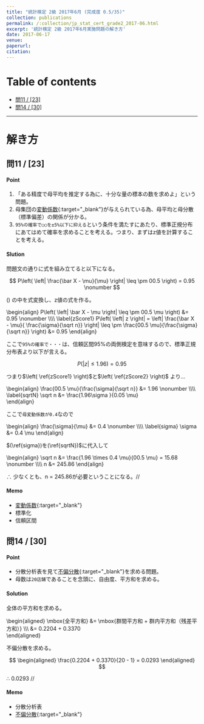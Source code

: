 ```yaml
---
title: "統計検定 2級 2017年6月 (完成度 0.5/35)"
collection: publications
permalink: /:collection/jp_stat_cert_grade2_2017-06.html
excerpt: '統計検定 2級 2017年6月実施問題の解き方'
date: 2017-06-17
venue:
paperurl:
citation:
---
```


# Table of contents

- [問11 / [23]](#%e5%95%8f11--23)
- [問14 / [30]](#%e5%95%8f14--30)

-------------------------
# 解き方

問11 / [23]
---
#### Point
  1. 「ある精度で母平均を推定する為に、十分な量の標本の数を求めよ」という問題。
  2. 母集団の[変動係数](basic_formulas.html#coefficient_of_variation){:target="_blank"}が与えられている為、母平均と母分散（標準偏差）の関係が分かる。
  3. ```95%の確率で○○を±5%以下に抑える```という条件を満たすにあたり、標準正規分布にあてはめて確率を求めることを考える。つまり、まずはz値を計算することを考える。

#### Slution
問題文の通りに式を組み立てると以下になる。  

$$
P\left( \left| \frac{\bar X - \mu}{\mu} \right| \leq \pm 00.5 \right) = 0.95 \nonumber
$$

$\left( \right)$ の中を式変換し、z値の式を作る。

\begin{align}
  P\left( \left| \bar X - \mu \right| \leq \pm 00.5 \mu \right) &= 0.95 \nonumber \\\\\\\\
  \label{zScore1}
  P\left( \left| z \right| = \left| \frac{\bar X - \mu}{ \frac{\sigma}{\sqrt n}} \right| \leq \pm \frac{00.5 \mu}{\frac{\sigma}{\sqrt n}} \right) &= 0.95
\end{align}

ここで```95%の確率で・・・```は、信頼区間95%の両側検定を意味するので、標準正規分布表より以下が言える。

$$
\label{zScore2}
P\left( \left| z \right| \leq 1.96 \right) = 0.95
$$

つまり$\left( \ref{zScore1} \right)$と$\left( \ref{zScore2} \right)$ より...

\begin{align}
  \frac{00.5 \mu}{\frac{\sigma}{\sqrt n}} &= 1.96 \nonumber \\\\\\\\
  \label{sqrtN}
  \sqrt n &= \frac{1.96\sigma }{0.05 \mu}\
\end{align}

ここで```母変動係数が0.4```なので

\begin{align}
  \frac{\sigma}{\mu} &= 0.4 \nonumber \\\\\\\\
  \label{sigma}
  \sigma &= 0.4 \mu
\end{align}

$(\ref{sigma})を(\ref{sqrtN})$に代入して

\begin{align}
  \sqrt n &= \frac{1.96 \times 0.4 \mu}{00.5 \mu} = 15.68 \nonumber \\\\\\\\
  n &= 245.86
\end{align}

$\therefore$ 少なくとも、n = 245.86が必要ということになる。//

#### Memo
  - [変動係数](basic_formulas.html#coefficient_of_variation){:target="_blank"}
  - 標準化
  - 信頼区間


問14 / [30]
---
#### Point
  - 分散分析表を見て[不偏分散](basic_formulas.html#unviased_variance){:target="_blank"}を求める問題。
  - 母数は```20店舗```であることを念頭に、自由度、平方和を求める。

#### Solution

全体の平方和を求める。

\begin{aligned}
  \mbox{全平方和} &= \mbox{群間平方和 + 群内平方和（残差平方和）} \\\\\\
  &= 0.2204 + 0.3370  
\end{aligned}

不偏分散を求める。

$$
\begin{aligned}
  \frac{0.2204 + 0.3370}{20 - 1} = 0.0293
\end{aligned}
$$

$\therefore$ 0.0293 //

#### Memo
  - 分散分析表
  - [不偏分散](basic_formulas.html#unviased_variance){:target="_blank"}


